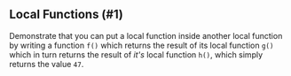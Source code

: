 ## Local Functions (#1)

Demonstrate that you can put a local function inside another local function by
writing a function `f()` which returns the result of its local function `g()`
which in turn returns the result of *it's* local function `h()`, which simply
returns the value `47`.